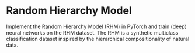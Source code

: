 # Random Hierarchy Model

Implement the Random Hierarchy Model (RHM) in PyTorch and train (deep) neural networks on the RHM dataset. The RHM is a synthetic multiclass classification dataset inspired by the hierarchical compositionality of natural data.
